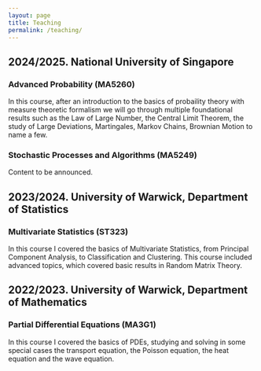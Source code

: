 ```yaml
---
layout: page
title: Teaching
permalink: /teaching/
---
```



## 2024/2025. National University of Singapore

<div class="paper">
  <h3 class="paper-title" onclick="toggleAbstract(this)">Advanced Probability (MA5260)</h3>
  <div class="paper-abstract">
    <p>
        In this course, after an introduction to the basics of probaility theory with measure theoretic formalism we will go through multiple foundational results such as the Law of Large Number, the Central Limit Theorem, the study of Large Deviations, Martingales, Markov Chains, Brownian Motion to name a few.
    </p>
  </div>
</div>


<div class="paper">
  <h3 class="paper-title" onclick="toggleAbstract(this)">Stochastic Processes and Algorithms (MA5249)</h3>
  <div class="paper-abstract">
    <p>
        Content to be announced.
    </p>
  </div>
</div>

<p style="margin-bottom: 2em;"></p>

## 2023/2024. University of Warwick, Department of Statistics

<div class="paper">
  <h3 class="paper-title" onclick="toggleAbstract(this)">Multivariate Statistics (ST323)</h3>
  <div class="paper-abstract">
    <p>In this course I covered the basics of Multivariate Statistics, from Principal Component Analysis, to Classification and Clustering. This course included advanced topics, which covered basic results in Random Matrix Theory.</p>
  </div>
</div>


## 2022/2023. University of Warwick, Department of Mathematics

<div class="paper">
  <h3 class="paper-title" onclick="toggleAbstract(this)">Partial Differential Equations (MA3G1)</h3>
  <div class="paper-abstract">
    <p>In this course I covered the basics of PDEs, studying and solving in some special cases the transport equation, the Poisson equation, the heat equation and the wave equation.</p>
  </div>
</div>


<script>
  function toggleAbstract(element) {
  const abstractDiv = element.parentElement.querySelector('.paper-abstract');
  abstractDiv.classList.toggle('open');
}

</script>


<style>

</style>
